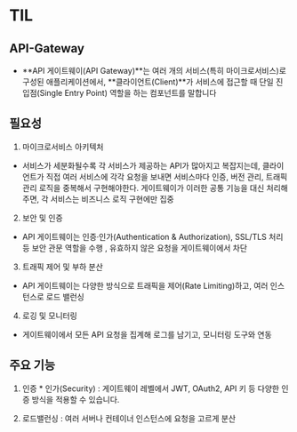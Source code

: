 # TIL

## API-Gateway

- **API 게이트웨이(API Gateway)**는 여러 개의 서비스(특히 마이크로서비스)로 구성된 애플리케이션에서, **클라이언트(Client)**가 서비스에 접근할 때 단일 진입점(Single Entry Point) 역할을 하는 컴포넌트를 말합니다

## 필요성

1. 마이크로서비스 아키텍처

- 서비스가 세분화될수록 각 서비스가 제공하는 API가 많아지고 복잡지는데, 클라이언트가 직접 여러 서비스에 각각 요청을 보내면 서비스마다 인증, 버전 관리, 트래픽 관리 로직을 중복해서 구현해야한다. 게이트웨이가 이러한 공통 기능을 대신 처리해 주면, 각 서비스는 비즈니스 로직 구현에만 집중

2. 보안 및 인증

- API 게이트웨이는 인증·인가(Authentication & Authorization), SSL/TLS 처리 등 보안 관문 역할을 수행 , 유효하지 않은 요청을 게이트웨이에서 차단

3. 트래픽 제어 및 부하 분산

- API 게이트웨이는 다양한 방식으로 트래픽을 제어(Rate Limiting)하고, 여러 인스턴스로 로드 밸런싱

4. 로깅 및 모니터링

- 게이트웨이에서 모든 API 요청을 집계해 로그를 남기고, 모니터링 도구와 연동

## 주요 기능

1. 인증 \* 인가(Security) : 게이트웨이 레벨에서 JWT, OAuth2, API 키 등 다양한 인증 방식을 적용할 수 있습니다.

2. 로드밸런싱 : 여러 서버나 컨테이너 인스턴스에 요청을 고르게 분산
